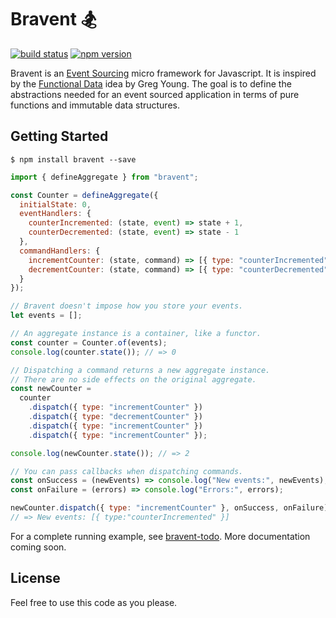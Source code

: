 # Bravent 🏂

[![build status](https://travis-ci.org/vvgomes/bravent.svg?branch=master)](https://travis-ci.org/vvgomes/bravent)
[![npm version](https://img.shields.io/npm/v/bravent.svg)](https://www.npmjs.com/package/bravent)

Bravent is an [Event Sourcing](http://martinfowler.com/eaaDev/EventSourcing.html) micro framework for Javascript. It is inspired by the [Functional Data](https://vimeo.com/131636650) idea by Greg Young. The goal is to define the abstractions needed for an event sourced application in terms of pure functions and immutable data structures.

## Getting Started

```
$ npm install bravent --save
```

```javascript
import { defineAggregate } from "bravent";

const Counter = defineAggregate({
  initialState: 0,
  eventHandlers: {
    counterIncremented: (state, event) => state + 1,
    counterDecremented: (state, event) => state - 1
  },
  commandHandlers: {
    incrementCounter: (state, command) => [{ type: "counterIncremented" }],
    decrementCounter: (state, command) => [{ type: "counterDecremented" }]
  }
});

// Bravent doesn't impose how you store your events.
let events = [];

// An aggregate instance is a container, like a functor.
const counter = Counter.of(events);
console.log(counter.state()); // => 0

// Dispatching a command returns a new aggregate instance.
// There are no side effects on the original aggregate.
const newCounter =
  counter
    .dispatch({ type: "incrementCounter" })
    .dispatch({ type: "decrementCounter" })
    .dispatch({ type: "incrementCounter" })
    .dispatch({ type: "incrementCounter" });

console.log(newCounter.state()); // => 2

// You can pass callbacks when dispatching commands.
const onSuccess = (newEvents) => console.log("New events:", newEvents);
const onFailure = (errors) => console.log("Errors:", errors);

newCounter.dispatch({ type: "incrementCounter" }, onSuccess, onFailure);
// => New events: [{ type:"counterIncremented" }]

```

For a complete running example, see [bravent-todo](https://github.com/vvgomes/bravent-todo). More documentation coming soon.

## License

Feel free to use this code as you please.
